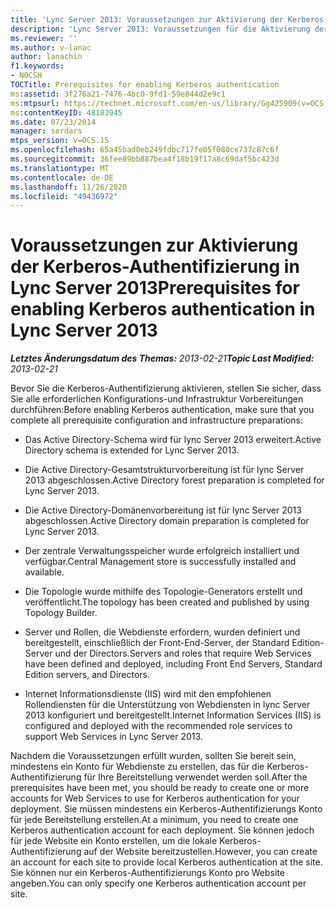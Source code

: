```yaml
---
title: 'Lync Server 2013: Voraussetzungen zur Aktivierung der Kerberos-Authentifizierung'
description: 'Lync Server 2013: Voraussetzungen für die Aktivierung der Kerberos-Authentifizierung.'
ms.reviewer: ''
ms.author: v-lanac
author: lanachin
f1.keywords:
- NOCSH
TOCTitle: Prerequisites for enabling Kerberos authentication
ms:assetid: 3f276a21-7476-4bc0-9fd1-59e844d2e9c1
ms:mtpsurl: https://technet.microsoft.com/en-us/library/Gg425909(v=OCS.15)
ms:contentKeyID: 48183945
ms.date: 07/23/2014
manager: serdars
mtps_version: v=OCS.15
ms.openlocfilehash: 65a45bad0eb249fdbc717fe05f080ce737c87c6f
ms.sourcegitcommit: 36fee89bb887bea4f18b19f17a8c69daf5bc423d
ms.translationtype: MT
ms.contentlocale: de-DE
ms.lasthandoff: 11/26/2020
ms.locfileid: "49436972"
---
```

# <a name="prerequisites-for-enabling-kerberos-authentication-in-lync-server-2013"></a><span data-ttu-id="d76d5-103">Voraussetzungen zur Aktivierung der Kerberos-Authentifizierung in Lync Server 2013</span><span class="sxs-lookup"><span data-stu-id="d76d5-103">Prerequisites for enabling Kerberos authentication in Lync Server 2013</span></span>

<div data-xmlns="http://www.w3.org/1999/xhtml">

<div class="topic" data-xmlns="http://www.w3.org/1999/xhtml" data-msxsl="urn:schemas-microsoft-com:xslt" data-cs="https://msdn.microsoft.com/">

<div data-asp="https://msdn2.microsoft.com/asp">



</div>

<div id="mainSection">

<div id="mainBody"><span data-ttu-id="d76d5-104">

<span> </span></span><span class="sxs-lookup"><span data-stu-id="d76d5-104">

<span> </span></span></span>

<span data-ttu-id="d76d5-105">_**Letztes Änderungsdatum des Themas:** 2013-02-21_</span><span class="sxs-lookup"><span data-stu-id="d76d5-105">_**Topic Last Modified:** 2013-02-21_</span></span>

<span data-ttu-id="d76d5-106">Bevor Sie die Kerberos-Authentifizierung aktivieren, stellen Sie sicher, dass Sie alle erforderlichen Konfigurations-und Infrastruktur Vorbereitungen durchführen:</span><span class="sxs-lookup"><span data-stu-id="d76d5-106">Before enabling Kerberos authentication, make sure that you complete all prerequisite configuration and infrastructure preparations:</span></span>

  - <span data-ttu-id="d76d5-107">Das Active Directory-Schema wird für lync Server 2013 erweitert.</span><span class="sxs-lookup"><span data-stu-id="d76d5-107">Active Directory schema is extended for Lync Server 2013.</span></span>

  - <span data-ttu-id="d76d5-108">Die Active Directory-Gesamtstrukturvorbereitung ist für lync Server 2013 abgeschlossen.</span><span class="sxs-lookup"><span data-stu-id="d76d5-108">Active Directory forest preparation is completed for Lync Server 2013.</span></span>

  - <span data-ttu-id="d76d5-109">Die Active Directory-Domänenvorbereitung ist für lync Server 2013 abgeschlossen.</span><span class="sxs-lookup"><span data-stu-id="d76d5-109">Active Directory domain preparation is completed for Lync Server 2013.</span></span>

  - <span data-ttu-id="d76d5-110">Der zentrale Verwaltungsspeicher wurde erfolgreich installiert und verfügbar.</span><span class="sxs-lookup"><span data-stu-id="d76d5-110">Central Management store is successfully installed and available.</span></span>

  - <span data-ttu-id="d76d5-111">Die Topologie wurde mithilfe des Topologie-Generators erstellt und veröffentlicht.</span><span class="sxs-lookup"><span data-stu-id="d76d5-111">The topology has been created and published by using Topology Builder.</span></span>

  - <span data-ttu-id="d76d5-112">Server und Rollen, die Webdienste erfordern, wurden definiert und bereitgestellt, einschließlich der Front-End-Server, der Standard Edition-Server und der Directors.</span><span class="sxs-lookup"><span data-stu-id="d76d5-112">Servers and roles that require Web Services have been defined and deployed, including Front End Servers, Standard Edition servers, and Directors.</span></span>

  - <span data-ttu-id="d76d5-113">Internet Informationsdienste (IIS) wird mit den empfohlenen Rollendiensten für die Unterstützung von Webdiensten in lync Server 2013 konfiguriert und bereitgestellt.</span><span class="sxs-lookup"><span data-stu-id="d76d5-113">Internet Information Services (IIS) is configured and deployed with the recommended role services to support Web Services in Lync Server 2013.</span></span>

<span data-ttu-id="d76d5-114">Nachdem die Voraussetzungen erfüllt wurden, sollten Sie bereit sein, mindestens ein Konto für Webdienste zu erstellen, das für die Kerberos-Authentifizierung für Ihre Bereitstellung verwendet werden soll.</span><span class="sxs-lookup"><span data-stu-id="d76d5-114">After the prerequisites have been met, you should be ready to create one or more accounts for Web Services to use for Kerberos authentication for your deployment.</span></span> <span data-ttu-id="d76d5-115">Sie müssen mindestens ein Kerberos-Authentifizierungs Konto für jede Bereitstellung erstellen.</span><span class="sxs-lookup"><span data-stu-id="d76d5-115">At a minimum, you need to create one Kerberos authentication account for each deployment.</span></span> <span data-ttu-id="d76d5-116">Sie können jedoch für jede Website ein Konto erstellen, um die lokale Kerberos-Authentifizierung auf der Website bereitzustellen.</span><span class="sxs-lookup"><span data-stu-id="d76d5-116">However, you can create an account for each site to provide local Kerberos authentication at the site.</span></span> <span data-ttu-id="d76d5-117">Sie können nur ein Kerberos-Authentifizierungs Konto pro Website angeben.</span><span class="sxs-lookup"><span data-stu-id="d76d5-117">You can only specify one Kerberos authentication account per site.</span></span>

<span data-ttu-id="d76d5-118"></div>

<span> </span>

</div>

</div>

</span><span class="sxs-lookup"><span data-stu-id="d76d5-118"></div>

<span> </span>

</div>

</div>

</span></span></div>

